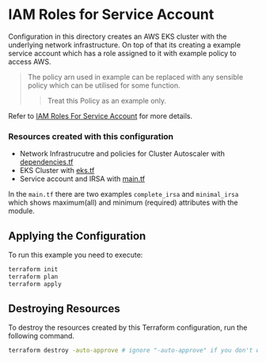 # IAM Roles for Service Account

Configuration in this directory creates an AWS EKS cluster with the underlying network infrastructure. On top of that its creating a example service account which has a role assigned to it with example policy to access AWS.

> The policy arn used in example can be replaced with any sensible policy which can be utilised for some function.
>> Treat this Policy as an example only.

Refer to [IAM Roles For Service Account](https://docs.aws.amazon.com/eks/latest/userguide/iam-roles-for-service-accounts.html) for more details.

### Resources created with this configuration

- Network Infrastrucutre and policies for Cluster Autoscaler with [dependencies.tf](dependencies.tf)
- EKS Cluster with [eks.tf](eks.tf)
- Service account and IRSA with [main.tf](main.tf)

In the `main.tf` there are two examples `complete_irsa` and `minimal_irsa` which shows maximum(all) and minimum (required) attributes with the module.

## Applying the Configuration

To run this example you need to execute:

```bash
terraform init
terraform plan
terraform apply
```

## Destroying Resources

To destroy the resources created by this Terraform configuration, run the following command.

```bash
terraform destroy -auto-approve # ignore "-auto-approve" if you don't want to autoapprove.
```